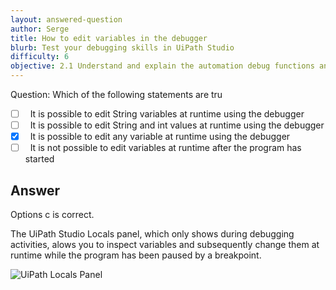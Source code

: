 ```yaml
---
layout: answered-question
author: Serge
title: How to edit variables in the debugger
blurb: Test your debugging skills in UiPath Studio
difficulty: 6
objective: 2.1 Understand and explain the automation debug functions and usage such as breakpoints
---
```


Question: Which of the following statements are tru

- [ ] &nbsp;  It is possible to edit String variables at runtime using the debugger
- [ ] &nbsp;  It is possible to edit String and int values at runtime using the debugger
- [x] &nbsp;  It is possible to edit any variable at runtime using the debugger
- [ ] &nbsp;  It is not possible to edit variables at runtime after the program has started

## Answer

Options c is correct.

The UiPath Studio Locals panel, which only shows during debugging activities, alows you to inspect variables and subsequently change them at runtime while the program has been paused by a breakpoint.

![UiPath Locals Panel](https://files.readme.io/4537cc6-locals.gif "Edit a variable at runtime in the Locals panel.")
